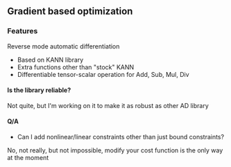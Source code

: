 ## Gradient based optimization
### Features

Reverse mode automatic differentiation

- Based on KANN library
- Extra functions other than "stock" KANN
- Differentiable tensor-scalar operation for Add, Sub, Mul, Div

#### Is the library reliable?
Not quite, but I'm working on it to make it as robust as other AD library

#### Q/A

- Can I add nonlinear/linear constraints other than just bound constraints?

No, not really, but not impossible, modify your cost function is the only way at the moment